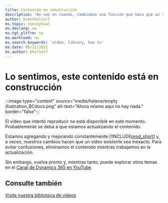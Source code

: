 ```yaml
---
title: Contenido en construcción
description: 'De vez en cuando, cambiamos una función que hace que un vídeo sea engañoso, por lo que eliminamos el vídeo mientras actualizamos el contenido.'
author: brentholtorf
ms.topic: conceptual
ms.devlang: na
ms.tgt_pltfrm: na
ms.workload: na
ms.search.keywords: 'video, library, how to'
ms.date: 06/11/2021
ms.author: bholtorf
---
```


# <a name="sorry-this-content-is-under-construction"></a>Lo sentimos, este contenido está en construcción

:::image type="content" source="media/helene/empty illustration_BCdocs.png" alt-text="Ahora mismo aquí no hay nada." border="false":::

El vídeo que intentó reproducir no está disponible en este momento. Probablemente se deba a que estamos actualizando el contenido.

Estamos agregando y mejorando constantemente [!INCLUDE[prod_short](includes/prod_short.md)] y, a veces, nuestros cambios hacen que un vídeo existente sea inexacto. Para evitar confusiones, eliminamos el contenido mientras trabajamos en la actualización.

Sin embargo, vuelva pronto y, mientras tanto, puede explorar otros temas en el [Canal de Dynamics 365 en YouTube](https://www.youtube.com/playlist?list=PLcakwueIHoT-wVFPKUtmxlqcG1kJ0oqq4).

## <a name="see-also"></a>Consulte también
[Visite nuestra biblioteca de vídeos](across-videos.md)

 

